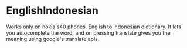 EnglishIndonesian
=================

Works only on nokia s40 phones.
English to indonesian dictionary. It lets you autocomplete the word, and on pressing translate gives you the meaning using google's translate apis.
